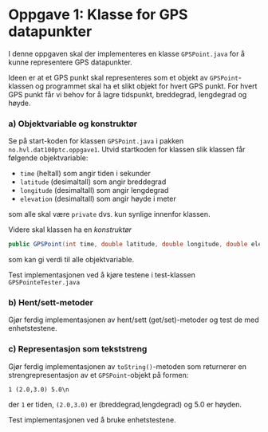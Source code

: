 # Oppgave 1: Klasse for GPS datapunkter

I denne oppgaven skal der implementeres en klasse `GPSPoint.java` for å kunne representere GPS datapunkter.

Ideen er at et GPS punkt skal representeres som et objekt av `GPSPoint`-klassen og programmet skal ha et slikt objekt for hvert GPS punkt. For hvert GPS punkt får vi behov for å lagre tidspunkt, breddegrad, lengdegrad og høyde.

### a) Objektvariable og konstruktør

Se på start-koden for klassen `GPSPoint.java` i pakken `no.hvl.dat100ptc.oppgave1`. Utvid startkoden for klassen slik klassen får følgende objektvariable:

-	`time` (heltall) som angir tiden i sekunder
-	`latitude` (desimaltall) som angir breddegrad
-	`longitude` (desimaltall) som angir lengdegrad
- `elevation` (desimaltall) som angir høyde i meter

som alle skal være `private` dvs. kun synlige innenfor klassen.

Videre skal klassen ha en *konstruktør*

```java
public GPSPoint(int time, double latitude, double longitude, double elevation)
```

som kan gi verdi til alle objektvariable.

Test implementasjonen ved å kjøre testene i test-klassen `GPSPointeTester.java`

### b) Hent/sett-metoder

Gjør ferdig implementasjonen av hent/sett (get/set)-metoder og test de med enhetstestene.

### c) Representasjon som tekststreng

Gjør ferdig implementasjonen av `toString()`-metoden som returnerer en strengrepresentasjon av et `GPSPoint`-objekt på formen:

`1 (2.0,3.0) 5.0\n`

der `1` er tiden, `(2.0,3.0)` er (breddegrad,lengdegrad) og 5.0 er høyden.

Test implementasjonen ved å bruke enhetstestene.
